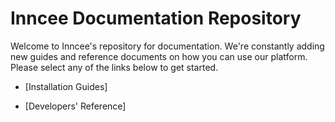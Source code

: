 # Inncee Documentation Repository

Welcome to Inncee's repository for documentation. We're constantly adding new guides and reference documents on how you can use our platform.
Please select any of the links below to get started.

* [Installation Guides]

* [Developers' Reference]


